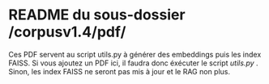 # README du sous-dossier /corpusv1.4/pdf/
Ces PDF servent au script utils.py à générer des embeddings puis les index FAISS.
Si vous ajoutez un PDF ici, il faudra donc éxécuter le script _utils.py_ .
Sinon, les index FAISS ne seront pas mis à jour et le RAG non plus.
